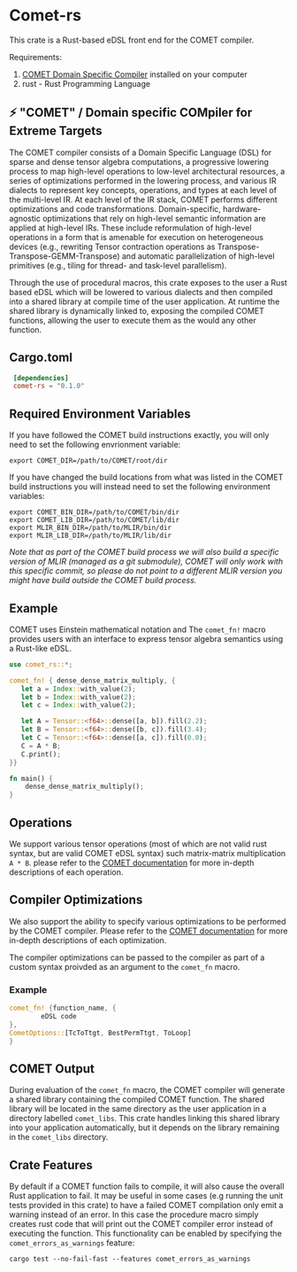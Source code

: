 # Comet-rs
This crate is a Rust-based eDSL front end for the COMET compiler.

Requirements:
1. [COMET Domain Specific Compiler](../../README.md) installed on your computer
2. rust - Rust Programming Language


## ⚡️ "COMET" / Domain specific COMpiler for Extreme Targets

The COMET compiler consists of a Domain Specific Language (DSL) for sparse and dense tensor algebra computations, a progressive lowering process to map high-level operations to low-level architectural resources, a series of optimizations performed in the lowering process, and various IR dialects to represent key concepts, operations, and types at each level of the multi-level IR. At each level of the IR stack, COMET performs different optimizations and code transformations. Domain-specific, hardware- agnostic optimizations that rely on high-level semantic information are applied at high-level IRs. These include reformulation of high-level operations in a form that is amenable for execution on heterogeneous devices (e.g., rewriting Tensor contraction operations as Transpose-Transpose-GEMM-Transpose) and automatic parallelization of high-level primitives (e.g., tiling for thread- and task-level parallelism).

Through the use of procedural macros, this crate exposes to the user a Rust based eDSL which will be lowered to various dialects and then compiled into a shared library at compile time of the user application. At runtime the shared library is dynamically linked to, exposing the compiled COMET functions, allowing the user to execute them as the would any other function.


## Cargo.toml
```toml
 [dependencies]
 comet-rs = "0.1.0"
```

## Required Environment Variables
If you have followed the COMET build instructions exactly, you will only need to set the following envrionment variable:
```text
export COMET_DIR=/path/to/COMET/root/dir
```

If you have changed the build locations from what was listed in the COMET build instructions you will instead need to set the following environment variables:
 ```text
 export COMET_BIN_DIR=/path/to/COMET/bin/dir
 export COMET_LIB_DIR=/path/to/COMET/lib/dir
 export MLIR_BIN_DIR=/path/to/MLIR/bin/dir
 export MLIR_LIB_DIR=/path/to/MLIR/lib/dir
 ```
 *Note that as part of the COMET build process we will also build a specific version of MLIR (managed as a git submodule),
 COMET will only work with this specific commit, so please do not point to a different MLIR version you might have build outside the COMET build process.*

## Example

 COMET uses Einstein mathematical notation and The `comet_fn!` macro provides users with an interface to express tensor algebra semantics using a Rust-like eDSL.

 ```rust
 use comet_rs::*;

 comet_fn! { dense_dense_matrix_multiply, {
    let a = Index::with_value(2);
    let b = Index::with_value(2);
    let c = Index::with_value(2);

    let A = Tensor::<f64>::dense([a, b]).fill(2.2);
    let B = Tensor::<f64>::dense([b, c]).fill(3.4);
    let C = Tensor::<f64>::dense([a, c]).fill(0.0);
    C = A * B;
    C.print();
 }}

 fn main() {
     dense_dense_matrix_multiply();
 }
 ```
## Operations
 We support various tensor operations (most of which are not valid rust syntax, but are valid COMET eDSL syntax) such matrix-matrix multiplication `A * B`.
 please refer to the [COMET documentation](https://pnnl-comet.readthedocs.io/en/latest/operations.html) for more in-depth descriptions of each operation.
 
 
## Compiler Optimizations
 We also support the ability to specify various optimizations to be performed by the COMET compiler.
 Please refer to the [COMET documentation](https://pnnl-comet.readthedocs.io/en/latest/optimizations.html) for more in-depth descriptions of each optimization.

 The compiler optimizations can be passed to the compiler as part of a custom syntax proivded as an argument to the `comet_fn` macro. 

### Example
 ```rust
 comet_fn! {function_name, {
         eDSL code
 },
 CometOptions::[TcToTtgt, BestPermTtgt, ToLoop]
 }
 ``` 

## COMET Output
 During evaluation of the `comet_fn` macro, the COMET compiler will generate a shared library containing the compiled COMET function.
 The shared library will be located in the same directory as the user application in a directory labelled `comet_libs`.
 This crate handles linking this shared library into your application automatically, but it depends on the library remaining in the `comet_libs` directory.

 ## Crate Features
 By default if a COMET function fails to compile, it will also cause the overall Rust application to fail.
 It may be useful in some cases (e.g running the unit tests provided in this crate) to have a failed COMET compilation only emit a warning instead of an error.
 In this case the procedure macro simply creates rust code that will print out the COMET compiler error instead of executing the function.
 This functionality can be enabled by specifying the `comet_errors_as_warnings` feature:
 ```
 cargo test --no-fail-fast --features comet_errors_as_warnings
 ```
